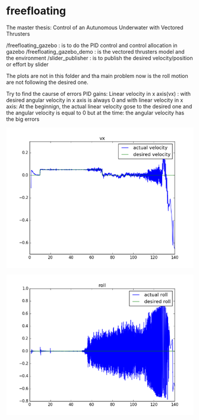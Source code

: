 # freefloating
The master thesis: Control of an Autunomous Underwater with Vectored Thrusters

/freefloating_gazebo : is to do the PID control and control allocation in gazebo
/freefloating_gazebo_demo : is the vectored thrusters model and the environment
/slider_publisher : is to publish the desired velocity/position or effort by slider

The plots are not in this folder and tha main problem now is the roll motion are not following the desired one.

Try to find the caurse of errors
PID gains:
Linear velocity in x axis(vx) :
with desired angular velocity in x axis is always 0 and with linear velocity in x axis:
At the beginnign, the actual linear velocity gose to the desired one and the angular velocity is equal to 0 but at the time: the angular velocity has the big errors

![Image text](https://github.com/x1aoo/freefloating/raw/master/image/vx.png)


![Image text](https://github.com/x1aoo/freefloating/raw/master/image/roll.png)
